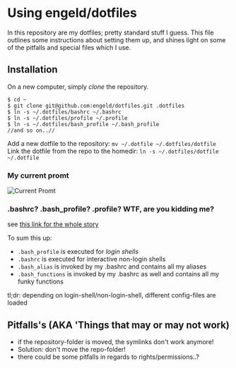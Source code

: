 Using engeld/dotfiles
======================
In this repository are my dotfiles; pretty standard stuff I guess.
This file outlines some instructions about setting them up, and shines 
light on some of the pitfalls and special files which I use.


## Installation ##
On a new computer, simply *clone* the repository.   

    $ cd ~
    $ git clone git@github.com:engeld/dotfiles.git .dotfiles
    $ ln -s ~/.dotfiles/bashrc ~/.bashrc
    $ ln -s ~/.dotfiles/profile ~/.profile
    $ ln -s ~/.dotfiles/bash_profile ~/.bash_profile
    //and so on..//

Add a new dotfile to the repository: `mv ~/.dotfile ~/.dotfiles/dotfile`  
Link the dotfile from the repo to the homedir: `ln -s ~/.dotfiles/dotfile ~/.dotfile`

### My current promt
![Current Promt](http://i.imgur.com/UDXdZds.png)

### .bashrc? .bash_profile? .profile? WTF, are you kidding me? ###
see [this link for the whole story][1]

To sum this up:  
 - `.bash_profile` is executed for *login shells*  
 - `.bashrc` is executed for interactive non-login shells  
 - `.bash_alias` is invoked by my .bashrc and contains all my aliases
 - `.bash_functions` is invoked by my .bashrc as well and contains all my funky functions

tl;dr: depending on login-shell/non-login-shell, different config-files are loaded

## Pitfalls's (AKA 'Things that may or may not work)  ##
* if the repository-folder is moved, the symlinks don't work anymore!
 * Solution: don't move the repo-folder!
* there could be some pitfalls in regards to rights/permissions..?

[1]: http://www.joshstaiger.org/archives/2005/07/bash_profile_vs.html
